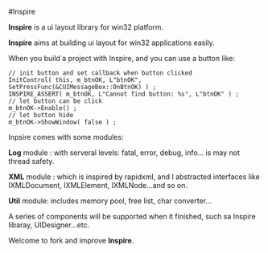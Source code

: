 #Inspire

**Inspire** is a ui layout library for win32 platform.

**Inspire** aims at building ui layout for win32 applications easily.

When you build a project with Inspire, and you can use a button like:

```
// init button and set callback when button clicked
InitControl( this, m_btnOK, L"btnOK", SetPressFunc(&CUIMessageBox::OnBtnOK) ) ;
INSPIRE_ASSERT( m_btnOK, L"Cannot find button: %s", L"btnOK" ) ;
// let button can be click
m_btnOK->Enable() ;
// let button hide
m_btnOK->ShowWindow( false ) ;
```

Inpsire comes with some modules:

**Log** module : with serveral levels: fatal, error, debug, info... is may not thread safety.

**XML** module : which is inspired by rapidxml, and I abstracted interfaces like IXMLDocument, IXMLElement, IXMLNode...and so on.

**Util** module: includes memory pool, free list, char converter...

A series of components will be supported when it finished, such sa Inspire libaray, UIDesigner...etc.

Welcome to fork and improve **Inspire**.
